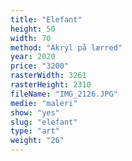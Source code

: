 ```yaml
---
title: "Elefant"
height: 50
width: 70
method: "Akryl på lærred"
year: 2020
price: "3200"
rasterWidth: 3261
rasterHeight: 2310
fileName: "IMG_2126.JPG"
medie: "maleri"
show: "yes"
slug: "elefant"
type: "art"
weight: "26"
---
```

